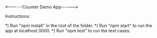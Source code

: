<------Counter Demo App------>

Instructions:

*) Run "npm install" in the root of the folder.
*) Run "npm start" to run the app at localhost:3000.
*) Run "npm test" to run the test cases.